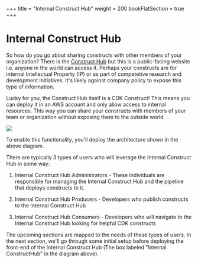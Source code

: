 +++
title = "Internal Construct Hub"
weight = 200
bookFlatSection = true
+++

# Internal Construct Hub

So how do you go about sharing constructs with other members of your organization? There is the <a href="https://constructs.dev/" target="_blank">Construct Hub</a> but this is a public-facing website i.e. anyone in the world can access it. Perhaps your constructs are for internal Intellectual Property (IP) or as part of competetive research and development initiatives. It's likely against company policy to expose this type of information.

Lucky for you, the Construct Hub itself is a CDK Construct! This means you can deploy it in an AWS account and only allow access to internal resources. This way you can share your constructs with members of your team or organization without exposing them to the outside world.

![](./100-internal-construct-hub/internal-construct-hub.png)

To enable this functionality, you'll deploy the architecture shown in the above diagram.

There are typically 3 types of users who will leverage the Internal Construct Hub in some way:

1. Internal Construct Hub Administrators - These individuals are responsible for managing the Internal Construct Hub and the pipeline that deploys constructs to it.

2. Internal Construct Hub Producers - Developers who publish constructs to the Internal Construct Hub

3. Internal Construct Hub Consumers - Developers who will navigate to the Internal Construct Hub looking for helpful CDK constructs

The upcoming sections are mapped to the needs of these types of users. In the next section, we'll go through some initial setup before deploying the front-end of the Internal Construct Hub (The box labeled "Internal ConstructHub" in the diagram above).
